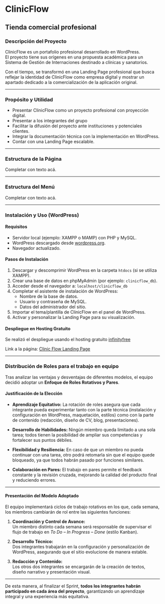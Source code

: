 # ClinicFlow

## Tienda comercial profesional

### Descripción del Proyecto

ClinicFlow es un portafolio profesional desarrollado en WordPress.  
El proyecto tiene sus orígenes en una propuesta académica para un Sistema de Gestión de Internaciones destinado a clínicas y sanatorios.

Con el tiempo, se transformó en una Landing Page profesional que busca reflejar la identidad de ClinicFlow como empresa digital y mostrar un apartado dedicado a la comercialización de la aplicación original.

---

### Propósito y Utilidad

- Presentar ClinicFlow como un proyecto profesional con proyección digital.
- Presentar a los integrantes del grupo
- Facilitar la difusión del proyecto ante instituciones y potenciales clientes.  
- Integrar la documentación técnica con la implementación en WordPress.  
- Contar con una Landing Page escalable.

---

### Estructura de la Página

Completar con texto acá.

---

### Estructura del Menú

Completar con texto acá.

---

### Instalación y Uso (WordPress)

#### Requisitos

- Servidor local (ejemplo: XAMPP o MAMP) con PHP y MySQL.  
- WordPress descargado desde [wordpress.org](https://wordpress.org/).  
- Navegador actualizado.

#### Pasos de Instalación

1. Descargar y descomprimir WordPress en la carpeta `htdocs` (si se utiliza XAMPP).  
2. Crear una base de datos en phpMyAdmin (por ejemplo: `clinicflow_db`).  
3. Acceder desde el navegador a: `localhost/clinicflow_db`
4. Completar el asistente de instalación de WordPress:
   - Nombre de la base de datos.
   - Usuario y contraseña de MySQL.  
   - Datos del administrador del sitio.
5. Importar el tema/plantilla de ClinicFlow en el panel de WordPress.  
6. Activar y personalizar la Landing Page para su visualización.

#### Despliegue en Hosting Gratuito

Se realizó el despliegue usando el hosting gratuito [infinityfree](https://www.infinityfree.com/)

Link a la página: [Clinic Flow Landing Page](https://clinicflow.fwh.is/?i=1)

---

### Distribución de Roles para el trabajo en equipo

Tras analizar las ventajas y desventajas de diferentes modelos, el equipo decidió adoptar un **Enfoque de Roles Rotativos y Pares**.

#### Justificación de la Elección  

- **Aprendizaje Equitativo:** La rotación de roles asegura que cada integrante pueda experimentar tanto con la parte técnica (instalación y configuración en WordPress, maquetación, estilos) como con la parte de contenido (redacción, diseño de CV, blog, presentaciones).  

- **Desarrollo de Habilidades:** Ningún miembro queda limitado a una sola tarea; todos tienen la posibilidad de ampliar sus competencias y fortalecer sus puntos débiles.  

- **Flexibilidad y Resiliencia:** En caso de que un miembro no pueda continuar con una tarea, otro podrá retomarla sin que el equipo quede bloqueado, ya que todos habrán pasado por funciones similares.  

- **Colaboración en Pares:** El trabajo en pares permite el feedback constante y la revisión cruzada, mejorando la calidad del producto final y reduciendo errores.  

---

#### Presentación del Modelo Adoptado  

El equipo implementará ciclos de trabajo rotativos en los que, cada semana, los miembros cambiarán de rol entre las siguientes funciones:  

1. **Coordinación y Control de Avance:**  
   Un miembro distinto cada semana será responsable de supervisar el flujo de trabajo en *To Do – In Progress – Done* (estilo Kanban).  

2. **Desarrollo Técnico:**  
   Dos integrantes trabajarán en la configuración y personalización de WordPress, asegurando que el sitio evolucione de manera estable.  

3. **Redacción y Contenido:**  
   Los otros dos integrantes se encargarán de la creación de textos, diseño narrativo y presentación visual.  

---

 De esta manera, al finalizar el Sprint, **todos los integrantes habrán participado en cada área del proyecto**, garantizando un aprendizaje integral y una experiencia más equitativa.  
